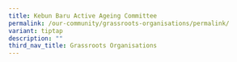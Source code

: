 ```yaml
---
title: Kebun Baru Active Ageing Committee
permalink: /our-community/grassroots-organisations/permalink/
variant: tiptap
description: ""
third_nav_title: Grassroots Organisations
---
```

